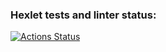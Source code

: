 ### Hexlet tests and linter status:
[![Actions Status](https://github.com/Maikai1er/backend-project-44/workflows/hexlet-check/badge.svg)](https://github.com/Maikai1er/backend-project-44/actions)